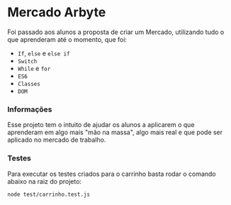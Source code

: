 # Mercado Arbyte

Foi passado aos alunos a proposta de criar um Mercado, utilizando tudo o que aprenderam até o momento, que foi:

- `If`, `else` e `else if`
- `Switch`
- `While` e `for`
- `ES6`
- `Classes`
- `DOM`

### Informações

Esse projeto tem o intuito de ajudar os alunos a aplicarem o que aprenderam em algo mais "mão na massa", algo mais real e que pode ser aplicado no mercado de trabalho.

### Testes

Para executar os testes criados para o carrinho basta rodar o comando abaixo na raiz do projeto:

```bash
node test/carrinho.test.js
```
